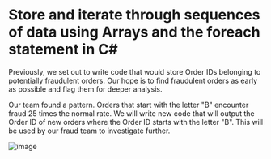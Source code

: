 # Store and iterate through sequences of data using Arrays and the foreach statement in C#

Previously, we set out to write code that would store Order IDs belonging to potentially fraudulent orders. Our hope is to find fraudulent orders as early as possible and flag them for deeper analysis.

Our team found a pattern. Orders that start with the letter "B" encounter fraud 25 times the normal rate. We will write new code that will output the Order ID of new orders where the Order ID starts with the letter "B". This will be used by our fraud team to investigate further.

![image](https://user-images.githubusercontent.com/92801510/143847196-300bfe02-139f-4c2e-be7d-4963e710f4b9.png)


